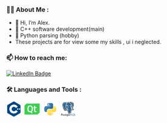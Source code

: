 ### 👩‍💻  About Me :
- 👋 Hi, I’m Alex. 
- 👀 C++ software development(main)
- 👀 Python parsing (hobby)
- These projects are for view some my skills , ui i neglected.

### 📫 How to reach me:
<div id="badges">
    <a href="https://www.linkedin.com/in/alexey-sokolov-developer/">
      <img src="https://img.shields.io/badge/LinkedIn-blue?style=for-the-badge&logo=linkedin&logoColor=white" alt="LinkedIn Badge"/>
    </a>
</div>


### :hammer_and_wrench: Languages and Tools :
<div>
  <img src="https://github.com/devicons/devicon/blob/master/icons/cplusplus/cplusplus-plain.svg" title="C++" alt="C++" width="40" height="40"/>&nbsp;
  <img src="https://github.com/devicons/devicon/blob/master/icons/qt/qt-original.svg" title="Qt" alt="Qt" width="40" height="40"/>&nbsp;
  <img src="https://github.com/devicons/devicon/blob/master/icons/python/python-original.svg" title="Qt" alt="Qt" width="40" height="40"/>&nbsp;
  <img src="https://github.com/devicons/devicon/blob/master/icons/postgresql/postgresql-original-wordmark.svg" title="Qt" alt="Qt" width="40" height="40"/>&nbsp;

</div>


<!---
AlexeyProg/AlexeyProg is a ✨ special ✨ repository because its `README.md` (this file) appears on your GitHub profile.
You can click the Preview link to take a look at your changes.
--->
